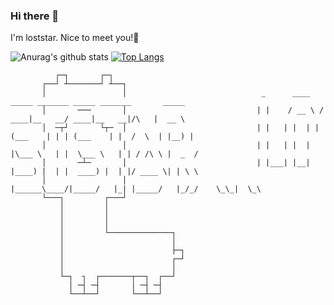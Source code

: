### Hi there 👋

I'm loststar. Nice to meet you!🍻

![Anurag's github stats](https://github-readme-stats.vercel.app/api?username=loststar&show_icons=true&count_private=true)
[![Top Langs](https://github-readme-stats.vercel.app/api/top-langs/?username=loststar&layout=compact&count_private=true)](https://github.com/anuraghazra/github-readme-stats)

```
          ┌─┐       ┌─┐
       ┌──┘ ┴───────┘ ┴──┐
       │                 │                              _      ____   _____ _______ _____ _______       _____  
       │       ───       │                             | |    / __ \ / ____|__   __/ ____|__   __|/\   |  __ \ 
       │  ─┬┘       └┬─  │                             | |   | |  | | (___    | | | (___    | |  /  \  | |__) |
       │                 │                             | |   | |  | |\___ \   | |  \___ \   | | / /\ \ |  _  / 
       │       ─┴─       │                             | |___| |__| |____) |  | |  ____) |  | |/ ____ \| | \ \ 
       │                 │                             |______\____/|_____/   |_| |_____/   |_/_/    \_\_|  \_\
       └───┐         ┌───┘
           │         │
           │         │
           │         │
           │         └──────────────┐
           │                        │
           │                        ├─┐
           │                        ┌─┘    
           │                        │
           └─┐  ┐  ┌───────┬──┐  ┌──┘         
             │ ─┤ ─┤       │ ─┤ ─┤         
             └──┴──┘       └──┴──┘ 

```

<!--
**loststar/loststar** is a ✨ _special_ ✨ repository because its `README.md` (this file) appears on your GitHub profile.

Here are some ideas to get you started:

- 🔭 I’m currently working on ...
- 🌱 I’m currently learning ...
- 👯 I’m looking to collaborate on ...
- 🤔 I’m looking for help with ...
- 💬 Ask me about ...
- 📫 How to reach me: ...
- 😄 Pronouns: ...
- ⚡ Fun fact: ...
-->

